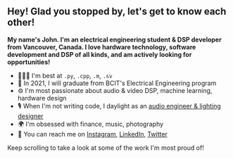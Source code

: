 ## Hey! Glad you stopped by, let's get to know each other!

**My name's John. I'm an electrical engineering student & DSP developer from Vancouver, Canada. I love hardware technology, software development and DSP of all kinds, and am actively looking for opportunities!**

- 👨🏼‍💻 I'm best at `.py`, `.cpp`, `.m`, `.sv`
- 📖 In 2021, I will graduate from BCIT's Electrical Engineering program
- ⚙️ I'm most passionate about audio & video DSP, machine learning, hardware design
- 🎙 When I'm not writing code, I daylight as an [audio engineer & lighting designer](https://www.matsonengineering.com)
- 🌍 I'm obsessed with finance, music, photography
- 💬 You can reach me on [Instagram](https://www.instagram.com/john.matson/), [LinkedIn](https://www.linkedin.com/in/john-matson-0899aa117/), [Twitter](https://twitter.com/johnmatson11) 

Keep scrolling to take a look at some of the work I'm most proud of!


<!--
**johnmatson/johnmatson** is a ✨ _special_ ✨ repository because its `README.md` (this file) appears on your GitHub profile.

Here are some ideas to get you started:

- 🔭 I’m currently working on ...
- 🌱 I’m currently learning ...
- 👯 I’m looking to collaborate on ...
- 🤔 I’m looking for help with ...
- 💬 Ask me about ...
- 📫 How to reach me: ...
- 😄 Pronouns: ...
- ⚡ Fun fact: ...

##### BIO

[![](https://github-readme-stats.vercel.app/api?username=johnmatson&theme=dark)](https://github.com/anuraghazra/github-readme-stats)
[![Top Langs](https://github-readme-stats.vercel.app/api/top-langs/?username=johnmatson&langs_count=10&hide=XS,html,makefile,javascript,coq&exclude_repo=ELEX)](https://github.com/anuraghazra/github-readme-stats)

-->
